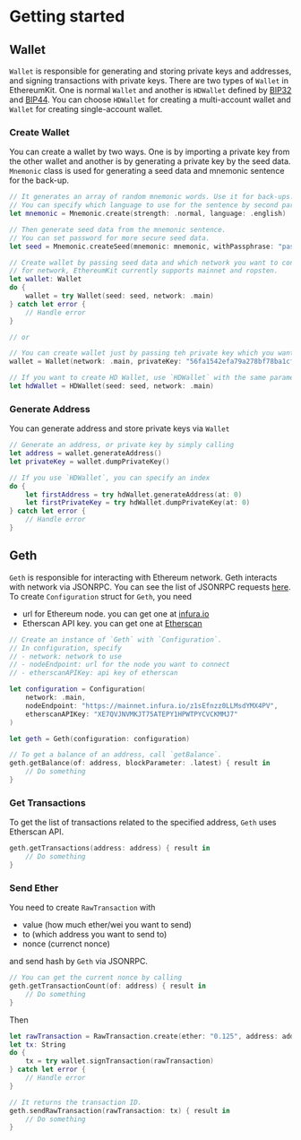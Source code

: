 # Getting started

## Wallet
`Wallet` is responsible for generating and storing private keys and addresses, and signing transactions with private keys. There are two types of `Wallet` in EthereumKit. One is normal `Wallet` and another is `HDWallet` defined by [BIP32](https://github.com/bitcoin/bips/blob/master/bip-0032.mediawiki) and [BIP44](https://github.com/bitcoin/bips/blob/master/bip-0044.mediawiki).  You can choose `HDWallet` for creating a multi-account wallet and `Wallet` for creating single-account wallet.

### Create Wallet
You can create a wallet by two ways. One is by importing a private key from the other wallet and another is by generating a private key by the seed data. `Mnemonic` class is used for generating a seed data and mnemonic sentence for the back-up.

```swift
// It generates an array of random mnemonic words. Use it for back-ups.
// You can specify which language to use for the sentence by second parameter.
let mnemonic = Mnemonic.create(strength: .normal, language: .english)

// Then generate seed data from the mnemonic sentence.
// You can set password for more secure seed data.
let seed = Mnemonic.createSeed(mnemonic: mnemonic, withPassphrase: "password")

// Create wallet by passing seed data and which network you want to connect.
// for network, EthereumKit currently supports mainnet and ropsten.
let wallet: Wallet
do {
    wallet = try Wallet(seed: seed, network: .main)
} catch let error {
    // Handle error
}

// or

// You can create wallet just by passing teh private key which you want to import.
wallet = Wallet(network: .main, privateKey: "56fa1542efa79a278bf78ba1cf11ef20d961d511d344dc1d4d527bc06eeca667")

// If you want to create HD Wallet, use `HDWallet` with the same parameters.
let hdWallet = HDWallet(seed: seed, network: .main)
```

### Generate Address
You can generate address and store private keys via `Wallet`

```swift
// Generate an address, or private key by simply calling
let address = wallet.generateAddress()
let privateKey = wallet.dumpPrivateKey()

// If you use `HDWallet`, you can specify an index
do {
    let firstAddress = try hdWallet.generateAddress(at: 0)
    let firstPrivateKey = try hdWallet.dumpPrivateKey(at: 0)
} catch let error {
    // Handle error
}
```

## Geth
`Geth` is responsible for interacting with Ethereum network. Geth interacts with network via JSONRPC. You can see the list of JSONRPC requests [here](Documentation/JSONRPC.md).
To create `Configuration` struct for `Geth`, you need 
- url for Ethereum node. you can get one at [infura.io](https://infura.io)
- Etherscan API key. you can get one at [Etherscan](https://etherscan.io)

```swift
// Create an instance of `Geth` with `Configuration`.
// In configuration, specify
// - network: network to use
// - nodeEndpoint: url for the node you want to connect
// - etherscanAPIKey: api key of etherscan

let configuration = Configuration(
    network: .main,
    nodeEndpoint: "https://mainnet.infura.io/z1sEfnzz0LLMsdYMX4PV",
    etherscanAPIKey: "XE7QVJNVMKJT75ATEPY1HPWTPYCVCKMMJ7"
)

let geth = Geth(configuration: configuration)

// To get a balance of an address, call `getBalance`.
geth.getBalance(of: address, blockParameter: .latest) { result in
    // Do something
} 

```

### Get Transactions
To get the list of transactions related to the specified address, `Geth` uses Etherscan API.

```swift
geth.getTransactions(address: address) { result in
    // Do something            
}
```

### Send Ether
You need to create `RawTransaction` with 
- value (how much ether/wei you want to send)
- to (which address you want to send to)
- nonce (currenct nonce)

and send hash by `Geth` via JSONRPC.

```swift
// You can get the current nonce by calling 
geth.getTransactionCount(of: address) { result in
    // Do something
}
```

Then

```swift
let rawTransaction = RawTransaction.create(ether: "0.125", address: address, nonce: nonce)
let tx: String
do {
    tx = try wallet.signTransaction(rawTransaction)
} catch let error {
    // Handle error
}

// It returns the transaction ID.
geth.sendRawTransaction(rawTransaction: tx) { result in
    // Do something
}
```